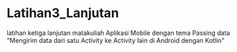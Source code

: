 # Latihan3_Lanjutan
latihan ketiga lanjutan matakuliah Aplikasi Mobile dengan tema Passing data "Mengirim data dari satu Activity ke Activity
Iain di Android dengan Kotlin"
